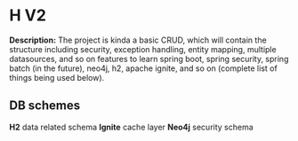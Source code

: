 # H V2
__Description:__ The project is kinda a basic CRUD, which will contain the structure including security, exception handling, entity mapping, multiple datasources, and so on features to learn spring boot, spring security, spring batch (in the future), neo4j, h2, apache ignite, and so on (complete list of things being used below).

## DB schemes
__H2__ data related schema
__Ignite__ cache layer
__Neo4j__ security schema
